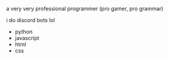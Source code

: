 a very very professional programmer (pro gamer, pro grammar)  

i do discord bots lol

- python
- javascript
- html
- css
